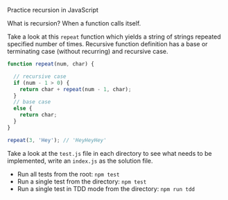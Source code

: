 Practice recursion in JavaScript

What is recursion? When a function calls itself.

Take a look at this `repeat` function which yields a string of strings repeated specified number of times.
Recursive function definition has a base or terminating case (without recurring) and recursive case.
```javascript
function repeat(num, char) {

  // recursive case
  if (num - 1 > 0) {
    return char + repeat(num - 1, char);
  }
  // base case
  else {
    return char;
  }
}

repeat(3, 'Hey'); // 'HeyHeyHey'
```

Take a look at the `test.js` file in each directory to see what needs to be implemented, write an `index.js` as the solution file.

- Run all tests from the root: `npm test`
- Run a single test from the directory: `npm test`
- Run a single test in TDD mode from the directory: `npm run tdd`
